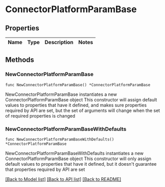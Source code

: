 # ConnectorPlatformParamBase

## Properties

Name | Type | Description | Notes
------------ | ------------- | ------------- | -------------

## Methods

### NewConnectorPlatformParamBase

`func NewConnectorPlatformParamBase() *ConnectorPlatformParamBase`

NewConnectorPlatformParamBase instantiates a new ConnectorPlatformParamBase object
This constructor will assign default values to properties that have it defined,
and makes sure properties required by API are set, but the set of arguments
will change when the set of required properties is changed

### NewConnectorPlatformParamBaseWithDefaults

`func NewConnectorPlatformParamBaseWithDefaults() *ConnectorPlatformParamBase`

NewConnectorPlatformParamBaseWithDefaults instantiates a new ConnectorPlatformParamBase object
This constructor will only assign default values to properties that have it defined,
but it doesn't guarantee that properties required by API are set


[[Back to Model list]](../README.md#documentation-for-models) [[Back to API list]](../README.md#documentation-for-api-endpoints) [[Back to README]](../README.md)


